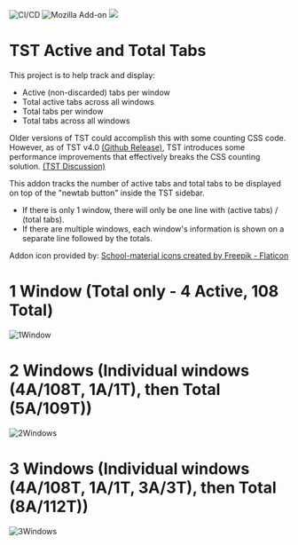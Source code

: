 ![CI/CD](https://github.com/irvinm/TST-Active-and-Total-Tabs-Counter/workflows/CI/CD/badge.svg) ![Mozilla Add-on](https://img.shields.io/amo/users/TST-Active-and-Total-Tabs-Ctr.svg?style=flat-square) ![](https://img.shields.io/amo/v/TST-Active-and-Total-Tabs-Ctr.svg?style=flat-square)

# TST Active and Total Tabs
This project is to help track and display:
- Active (non-discarded) tabs per window
- Total active tabs across all windows
- Total tabs per window
- Total tabs across all windows

Older versions of TST could accomplish this with some counting CSS code.  However, as of TST v4.0 [(Github Release)](https://github.com/piroor/treestyletab/releases/tag/4.0.1), TST introduces some performance improvements that effectively breaks the CSS counting solution. [(TST Discussion)](https://github.com/piroor/treestyletab/discussions/3472)

This addon tracks the number of active tabs and total tabs to be displayed on top of the "newtab button" inside the TST sidebar.  
- If there is only 1 window, there will only be one line with (active tabs) / (total tabs).
- If there are multiple windows, each window's information is shown on a separate line followed by the totals.

Addon icon provided by:   <a href="https://www.flaticon.com/free-icons/school-material" title="school-material icons">School-material icons created by Freepik - Flaticon</a>

# 1 Window (Total only - 4 Active, 108 Total)
![1Window](https://github.com/irvinm/TST-Active-and-Total-Tabs-Counter/assets/979729/d13c8d87-d1e2-4474-aef9-74cc680fbedb)

# 2 Windows (Individual windows (4A/108T, 1A/1T), then Total (5A/109T))
![2Windows](https://github.com/irvinm/TST-Active-and-Total-Tabs-Counter/assets/979729/438dfdac-6468-495a-907f-b3cf75973108)

# 3 Windows (Individual windows (4A/108T, 1A/1T, 3A/3T), then Total (8A/112T))
![3Windows](https://github.com/irvinm/TST-Active-and-Total-Tabs-Counter/assets/979729/901d2e6d-8a16-48d1-b3be-6ba595111b9a)
